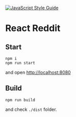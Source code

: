 [![JavaScript Style Guide](https://img.shields.io/badge/code%20style-standard-brightgreen.svg)](http://standardjs.com/)

# React Reddit

## Start
```
npm i
npm run start
```
and open [http://localhost:8080](http://localhost:8080)

## Build
```
npm run build
```
and check `./dist` folder.
